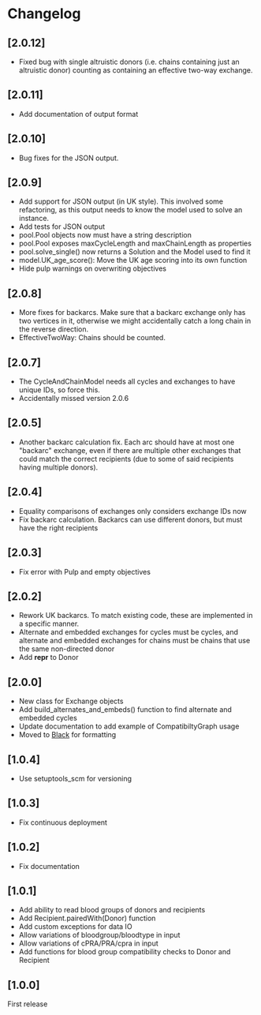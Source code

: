 # Changelog

## [2.0.12]

- Fixed bug with single altruistic donors (i.e. chains containing just an
	altruistic donor) counting as containing an effective two-way exchange.

## [2.0.11]

- Add documentation of output format

## [2.0.10]

- Bug fixes for the JSON output.

## [2.0.9]

- Add support for JSON output (in UK style). This involved some refactoring, as
	this output needs to know the model used to solve an instance.
- Add tests for JSON output
- pool.Pool objects now must have a string description
- pool.Pool exposes maxCycleLength and maxChainLength as properties
- pool.solve\_single() now returns a Solution and the Model used to find it
- model.UK\_age\_score(): Move the UK age scoring into its own function
- Hide pulp warnings on overwriting objectives

## [2.0.8]

- More fixes for backarcs. Make sure that a backarc exchange only has two
	vertices in it, otherwise we might accidentally catch a long chain in the
	reverse direction.
- EffectiveTwoWay: Chains should be counted.

## [2.0.7]

- The CycleAndChainModel needs all cycles and exchanges to have unique IDs, so
	force this.
- Accidentally missed version 2.0.6

## [2.0.5]

- Another backarc calculation fix. Each arc should have at most one "backarc"
	exchange, even if there are multiple other exchanges that could match the
	correct recipients (due to some of said recipients having multiple donors).

## [2.0.4]

- Equality comparisons of exchanges only considers exchange IDs now
- Fix backarc calculation. Backarcs can use different donors, but must have the
	right recipients

## [2.0.3]

- Fix error with Pulp and empty objectives

## [2.0.2]

- Rework UK backarcs. To match existing code, these are implemented in a
	specific manner.
- Alternate and embedded exchanges for cycles must be cycles, and alternate and
	embedded exchanges for chains must be chains that use the same non-directed
	donor
- Add __repr__ to Donor

## [2.0.0]

- New class for Exchange objects
- Add build\_alternates\_and\_embeds() function to find alternate and embedded
	cycles
- Update documentation to add example of CompatibiltyGraph usage
- Moved to [Black](https://black.readthedocs.io/en/stable/) for formatting

## [1.0.4]

- Use setuptools\_scm for versioning

## [1.0.3]

- Fix continuous deployment

## [1.0.2]

- Fix documentation

## [1.0.1]

- Add ability to read blood groups of donors and recipients
- Add Recipient.pairedWith(Donor) function
- Add custom exceptions for data IO
- Allow variations of bloodgroup/bloodtype in input
- Allow variations of cPRA/PRA/cpra in input
- Add functions for blood group compatibility checks to Donor and Recipient

## [1.0.0]

First release
